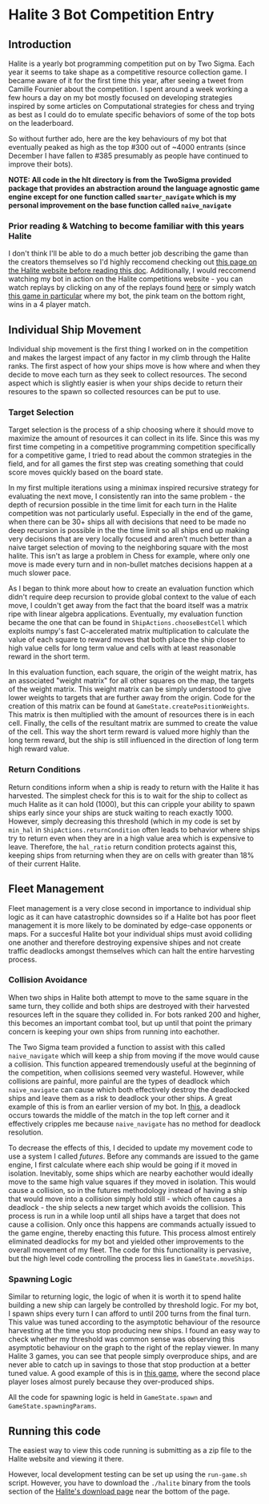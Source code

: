 # Halite 3 Bot Competition Entry

## Introduction
Halite is a yearly bot programming competition put on by Two Sigma. Each year it seems to take shape as a competitive resource collection game. I became aware of it for the first time this year, after seeing a tweet from Camille Fournier about the competition. I spent around a week working a few hours a day on my bot mostly focused on developing strategies inspired by some articles on Computational strategies for chess and trying as best as I could do to emulate specific behaviors of some of the top bots on the leaderboard.

So without further ado, here are the key behaviours of my bot that eventually peaked as high as the top #300 out of ~4000 entrants (since December I have fallen to #385 presumably as people have continued to improve their bots).

**NOTE: All code in the hlt directory is from the TwoSigma provided package that provides an abstraction around the language agnostic game engine except for one function called `smarter_navigate` which is my personal improvement on the base function called `naive_navigate`**

### Prior reading & Watching to become familiar with this years Halite
I don't think I'll be able to do a much better job describing the game than the creators themselves so I'd highly reccomend checking out [this page on the Halite website before reading this doc](https://halite.io/learn-programming-challenge/game-overview). Additionally, I would reccomend watching my bot in action on the Halite competitions website - you can watch replays by clicking on any of the replays found [here](https://halite.io/user/?user_id=7298) or simply watch [this game in particular](https://halite.io/play/?game_id=5168616&replay_class=1&replay_name=replay-20190125-225245%2B0000-1548456751-40-40-5168616) where my bot, the pink team on the bottom right, wins in a 4 player match.

## Individual Ship Movement
Individual ship movement is the first thing I worked on in the competition and makes the largest impact of any factor in my climb through the Halite ranks. The first aspect of how your ships move is how where and when they decide to move each turn as they seek to collect resources. The second aspect which is slightly easier is when your ships decide to return their resoures to the spawn so collected resources can be put to use.

### Target Selection
Target selection is the process of a ship choosing where it should move to maximize the amount of resources it can collect in its life. Since this was my first time competing in a competitive programming competition specifically for a competitive game, I tried to read about the common strategies in the field, and for all games the first step was creating something that could score moves quickly based on the board state.

In my first multiple iterations using a minimax inspired recursive strategy for evaluating the next move, I consistently ran into the same problem - the depth of recursion possible in the time limit for each turn in the Halite competition was not particularly useful. Especially in the end of the game, when there can be 30+ ships all with decisions that need to be made no deep recursion is possible in the the time limit so all ships end up making very decisions that are very locally focused and aren't much better than a naive target selection of moving to the neighboring square with the most halite. This isn't as large a problem in Chess for example, where only one move is made every turn and in non-bullet matches decisions happen at a much slower pace.

As I began to think more about how to create an evaluation function which didn't require deep recursion to provide global context to the value of each move, I couldn't get away from the fact that the board itself was a matrix ripe with linear algebra applications. Eventually, my evaluation function became the one that can be found in `ShipActions.chooseBestCell` which exploits numpy's fast C-accelerated matrix multiplication to calculate the value of each square to reward moves that both place the ship closer to high value cells for long term value and cells with at least reasonable reward in the short term.

In this evaluation function, each square, the origin of the weight matrix, has an associated "weight matrix" for all other squares on the map, the targets of the weight matrix. This weight matrix can be simply understood to give lower weights to targets that are further away from the origin. Code for the creation of this matrix can be found at `GameState.createPositionWeights`. This matrix is then multiplied with the amount of resources there is in each cell. Finally, the cells of the resultant matrix are summed to create the value of the cell. This way the short term reward is valued more highly than the long term reward, but the ship is still influenced in the direction of long term high reward value.

### Return Conditions

Return conditions inform when a ship is ready to return with the Halite it has harvested. The simplest check for this is to wait for the ship to collect as much Halite as it can hold (1000), but this can cripple your ability to spawn ships early since your ships are stuck waiting to reach exactly 1000. However, simply decreasing this threshold (which in my code is set by `min_hal` in `ShipActions.returnCondition` often leads to behavior where ships try to return even when they are in a high value area which is expensive to leave. Therefore, the `hal_ratio` return condition protects against this, keeping ships from returning when they are on cells with greater than 18% of their current Halite. 

## Fleet Management
Fleet management is a very close second in importance to individual ship logic as it can have catastrophic downsides so if a Halite bot has poor fleet management it is more likely to be dominated by edge-case opponents or maps. For a succesful Halite bot your individual ships must avoid colliding one another and therefore destroying expensive shipes and not create traffic deadlocks amongst themselves which can halt the entire harvesting process. 

### Collision Avoidance
When two ships in Halite both attempt to move to the same square in the same turn, they collide and both ships are destroyed with their harvested resources left in the square they collided in. For bots ranked 200 and higher, this becomes an important combat tool, but up until that point the primary concern is keeping your own ships from running into eachother.

The Two Sigma team provided a function to assist with this called `naive_navigate` which will keep a ship from moving if the move would cause a collision. This function appeared tremendously useful at the beginning of the competition, when collisions seemed very wasteful. However, while collisions are painful, more painful are the types of deadlock which `naive_navigate` can cause which both effectively destroy the deadlocked ships and leave them as a risk to deadlock your other ships. A great example of this is from an earlier version of my bot. In [this](game), a deadlock occurs towards the middle of the match in the top left corner and it effectively cripples me because `naive_navigate` has no method for deadlock resolution.

To decrease the effects of this, I decided to update my movement code to use a system I called *futures*. Before any commands are issued to the game engine, I first calculate where each ship would be going if it moved in isolation. Inevitably, some ships which are nearby eachother would ideally move to the same high value squares if they moved in isolation. This would cause a collision, so in the futures methodology instead of having a ship that would move into a collision simply hold still - which often causes a deadlock - the ship selects a new target which avoids the collision. This process is run in a while loop until all ships have a target that does not cause a collision. Only once this happens are commands actually issued to the game engine, thereby enacting this future. This process almost entirely eliminated deadlocks for my bot and yielded other improvements to the overall movement of my fleet. The code for this functionality is pervasive, but the high level code controlling the process lies in `GameState.moveShips`.

### Spawning Logic
Similar to returning logic, the logic of when it is worth it to spend halite building a new ship can largely be controlled by threshold logic. For my bot, I spawn ships every turn I can afford to until 200 turns from the final turn. This value was tuned according to the asymptotic behaviour of the resource harvesting at the time you stop producing new ships. I found an easy way to check whether my threshold was common sense was observing this asymptotic behaviour on the graph to the right of the replay viewer. In many Halite 3 games, you can see that people simply overproduce ships, and are never able to catch up in savings to those that stop production at a better tuned value. A good example of this is in [this game](https://halite.io/play/?game_id=5167728&replay_class=1&replay_name=replay-20190125-223156%2B0000-1548455468-40-40-5167728), where the second place player loses almost purely because they over-produced ships.

All the code for spawning logic is held in `GameState.spawn` and `GameState.spawningParams`.

## Running this code
The easiest way to view this code running is submitting as a zip file to the Halite website and viewing it there.

However, local development testing can be set up using the `run-game.sh` script. However, you have to download the `./halite` binary from the tools section of the [Halite's download page](https://halite.io/learn-programming-challenge/downloads) near the bottom of the page.